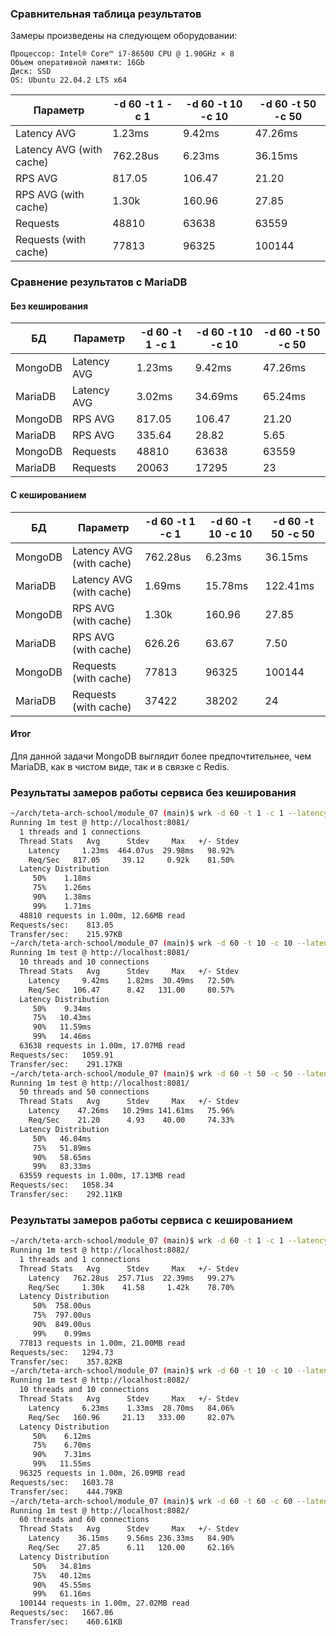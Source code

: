 ### Сравнительная таблица результатов

Замеры произведены на следующем оборудовании:

    Процессор: Intel® Core™ i7-8650U CPU @ 1.90GHz × 8
    Объем оперативной памяти: 16Gb
    Диск: SSD
    OS: Ubuntu 22.04.2 LTS x64 

| Параметр                 | -d 60 -t 1 -c 1 | -d 60 -t 10 -c 10 | -d 60 -t 50 -c 50 |
|--------------------------|----------|--------|---------|
| Latency AVG              | 1.23ms   | 9.42ms | 47.26ms |
| Latency AVG (with cache) | 762.28us | 6.23ms | 36.15ms |
| RPS AVG                  | 817.05   | 106.47 | 21.20   |
| RPS AVG (with cache)     | 1.30k    | 160.96 | 27.85   |
| Requests                 | 48810    | 63638  | 63559   |
| Requests (with cache)    | 77813    | 96325  | 100144  |

### Сравнение результатов с MariaDB

#### Без кеширования

| БД      | Параметр                 | -d 60 -t 1 -c 1 | -d 60 -t 10 -c 10 | -d 60 -t 50 -c 50 |
|---------|--------------------------|----------|---------|----------|
| MongoDB | Latency AVG              | 1.23ms   | 9.42ms  | 47.26ms  |
| MariaDB | Latency AVG              | 3.02ms   | 34.69ms | 65.24ms  |
| MongoDB | RPS AVG                  | 817.05   | 106.47  | 21.20    |
| MariaDB | RPS AVG                  | 335.64   | 28.82   | 5.65     |
| MongoDB | Requests                 | 48810    | 63638   | 63559    |
| MariaDB | Requests                 | 20063    | 17295   | 23       |

#### С кешированием

| БД      | Параметр                 | -d 60 -t 1 -c 1 | -d 60 -t 10 -c 10 | -d 60 -t 50 -c 50 |
|---------|--------------------------|----------|---------|----------|
| MongoDB | Latency AVG (with cache) | 762.28us | 6.23ms  | 36.15ms  |
| MariaDB | Latency AVG (with cache) | 1.69ms   | 15.78ms | 122.41ms |
| MongoDB | RPS AVG (with cache)     | 1.30k    | 160.96  | 27.85    |
| MariaDB | RPS AVG (with cache)     | 626.26   | 63.67   | 7.50     |
| MongoDB | Requests (with cache)    | 77813    | 96325   | 100144   |
| MariaDB | Requests (with cache)    | 37422    | 38202   | 24       |

#### Итог

Для данной задачи MongoDB выглядит более предпочтительнее, чем MariaDB, как в чистом виде, так и в связке с Redis.

### Результаты замеров работы сервиса без кеширования

```bash
~/arch/teta-arch-school/module_07 (main)$ wrk -d 60 -t 1 -c 1 --latency -s ./get.lua http://localhost:8081/
Running 1m test @ http://localhost:8081/
  1 threads and 1 connections
  Thread Stats   Avg      Stdev     Max   +/- Stdev
    Latency     1.23ms  464.07us  29.98ms   98.92%
    Req/Sec   817.05     39.12     0.92k    81.50%
  Latency Distribution
     50%    1.18ms
     75%    1.26ms
     90%    1.38ms
     99%    1.71ms
  48810 requests in 1.00m, 12.66MB read
Requests/sec:    813.05
Transfer/sec:    215.97KB
~/arch/teta-arch-school/module_07 (main)$ wrk -d 60 -t 10 -c 10 --latency -s ./get.lua http://localhost:8081/
Running 1m test @ http://localhost:8081/
  10 threads and 10 connections
  Thread Stats   Avg      Stdev     Max   +/- Stdev
    Latency     9.42ms    1.82ms  30.49ms   72.50%
    Req/Sec   106.47      8.42   131.00     80.57%
  Latency Distribution
     50%    9.34ms
     75%   10.43ms
     90%   11.59ms
     99%   14.46ms
  63638 requests in 1.00m, 17.07MB read
Requests/sec:   1059.91
Transfer/sec:    291.17KB
~/arch/teta-arch-school/module_07 (main)$ wrk -d 60 -t 50 -c 50 --latency -s ./get.lua http://localhost:8081/
Running 1m test @ http://localhost:8081/
  50 threads and 50 connections
  Thread Stats   Avg      Stdev     Max   +/- Stdev
    Latency    47.26ms   10.29ms 141.61ms   75.96%
    Req/Sec    21.20      4.93    40.00     74.33%
  Latency Distribution
     50%   46.04ms
     75%   51.89ms
     90%   58.65ms
     99%   83.33ms
  63559 requests in 1.00m, 17.13MB read
Requests/sec:   1058.34
Transfer/sec:    292.11KB
```
### Результаты замеров работы сервиса с кешированием

```bash
~/arch/teta-arch-school/module_07 (main)$ wrk -d 60 -t 1 -c 1 --latency -s ./get.lua http://localhost:8082/
Running 1m test @ http://localhost:8082/
  1 threads and 1 connections
  Thread Stats   Avg      Stdev     Max   +/- Stdev
    Latency   762.28us  257.71us  22.39ms   99.27%
    Req/Sec     1.30k    41.58     1.42k    78.70%
  Latency Distribution
     50%  758.00us
     75%  797.00us
     90%  849.00us
     99%    0.99ms
  77813 requests in 1.00m, 21.00MB read
Requests/sec:   1294.73
Transfer/sec:    357.82KB
~/arch/teta-arch-school/module_07 (main)$ wrk -d 60 -t 10 -c 10 --latency -s ./get.lua http://localhost:8082/
Running 1m test @ http://localhost:8082/
  10 threads and 10 connections
  Thread Stats   Avg      Stdev     Max   +/- Stdev
    Latency     6.23ms    1.33ms  28.70ms   84.06%
    Req/Sec   160.96     21.13   333.00     82.07%
  Latency Distribution
     50%    6.12ms
     75%    6.70ms
     90%    7.31ms
     99%   11.55ms
  96325 requests in 1.00m, 26.09MB read
Requests/sec:   1603.78
Transfer/sec:    444.79KB
~/arch/teta-arch-school/module_07 (main)$ wrk -d 60 -t 60 -c 60 --latency -s ./get.lua http://localhost:8082/
Running 1m test @ http://localhost:8082/
  60 threads and 60 connections
  Thread Stats   Avg      Stdev     Max   +/- Stdev
    Latency    36.15ms    9.56ms 236.33ms   84.90%
    Req/Sec    27.85      6.11   120.00     62.16%
  Latency Distribution
     50%   34.81ms
     75%   40.12ms
     90%   45.55ms
     99%   61.16ms
  100144 requests in 1.00m, 27.02MB read
Requests/sec:   1667.06
Transfer/sec:    460.61KB
```